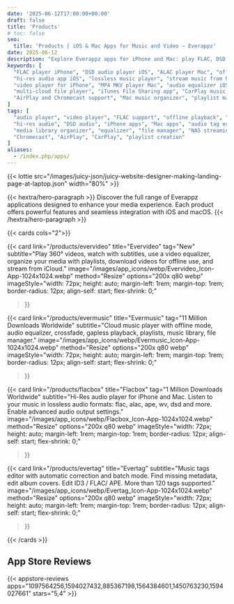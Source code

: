 ```yaml
---
date: '2025-06-12T17:00:00+00:00'
draft: false
title: 'Products'
# toc: false
seo:
  title: 'Products | iOS & Mac Apps for Music and Video – Everappz'
date: 2025-06-12
description: "Explore Everappz apps for iPhone and Mac: play FLAC, DSD, APE, and ALAC, stream from cloud storage or NAS, download music and videos, edit tags, and customize playback with equalizer and playlist tools."
keywords: [
  "FLAC player iPhone", "DSD audio player iOS", "ALAC player Mac", "offline music player iPhone", 
  "hi-res audio app iOS", "lossless music player", "stream music from NAS", "cloud music player", 
  "video player for iPhone", "MP4 MKV player Mac", "audio equalizer iOS", "metadata tag editor iPhone", 
  "multi-cloud file player", "iTunes File Sharing app", "CarPlay music app", 
  "AirPlay and Chromecast support", "Mac music organizer", "playlist manager iOS"
]
tags: [
  "audio player", "video player", "FLAC support", "offline playback", "cloud streaming", 
  "hi-res audio", "DSD audio", "iPhone apps", "Mac apps", "audio tag editor", 
  "media library organizer", "equalizer", "file manager", "NAS streaming", 
  "Chromecast", "AirPlay", "CarPlay", "playlist creation"
]
aliases:
  - /index.php/apps/
---
```


{{< lottie src="/images/juicy-json/juicy-website-designer-making-landing-page-at-laptop.json" width="80%" >}}

<div class="hx:mb-6 hx:text-center">
{{< hextra/hero-paragraph >}}
Discover the full range of Everappz applications designed to enhance your media experience.  
Each product offers powerful features and seamless integration with iOS and macOS.  
{{< /hextra/hero-paragraph >}}
</div>

<div class="hx:mt-6"></div>

<div class="hx:w-full">

{{< cards cols="2">}}

  {{< card 
    link="/products/evervideo" 
    title="Evervideo" 
    tag="New"
    subtitle="Play 360° videos, watch with subtitles, use a video equalizer, organize your media with playlists, download videos for offline use, and stream from iCloud." 
    image="/images/app_icons/webp/Evervideo_Icon-App-1024x1024.webp"
    method="Resize"
    options="200x q80 webp"
    imageStyle="width: 72px; height: auto; margin-left: 1rem; margin-top: 1rem; border-radius: 12px; align-self: start; flex-shrink: 0;"
  >}}

  {{< card 
    link="/products/evermusic"
    title="Evermusic" 
    tag="11 Million Downloads Worldwide"
    subtitle="Cloud music player with offline mode, audio equalizer, crossfade, gapless playback, playlists, music library, file manager." 
    image="/images/app_icons/webp/Evermusic_Icon-App-1024x1024.webp"
    method="Resize"
    options="200x q80 webp"
    imageStyle="width: 72px; height: auto; margin-left: 1rem; margin-top: 1rem; border-radius: 12px; align-self: start; flex-shrink: 0;"
  >}}

  {{< card 
    link="/products/flacbox"
    title="Flacbox" 
    tag="1 Million Downloads Worldwide"
    subtitle="Hi-Res audio player for iPhone and Mac. Listen to your music in lossless audio formats: flac, alac, ape, wv, dsd and more. Enable advanced audio output settings.​" 
    image="/images/app_icons/webp/Flacbox_Icon-App-1024x1024.webp"
    method="Resize"
    options="200x q80 webp"
    imageStyle="width: 72px; height: auto; margin-left: 1rem; margin-top: 1rem; border-radius: 12px; align-self: start; flex-shrink: 0;"
  >}}

  {{< card 
    link="/products/evertag"
    title="Evertag" 
    subtitle="Music tags editor with automatic correction and batch mode. Find missing metadata, edit album covers. Edit ID3 / FLAC/ APE. More than 120 tags supported." 
    image="/images/app_icons/webp/Evertag_Icon-App-1024x1024.webp"
    method="Resize"
    options="200x q80 webp"
    imageStyle="width: 72px; height: auto; margin-left: 1rem; margin-top: 1rem; border-radius: 12px; align-self: start; flex-shrink: 0;"
  >}}

{{< /cards >}}

</div>


## App Store Reviews


<div class="hx:mt-6"></div>

<div class="hx:w-full">
{{< appstore-reviews apps="1097564256,1594027432,885367198,1564384601,1450763230,1594027661" stars="5,4" >}}
</div>
